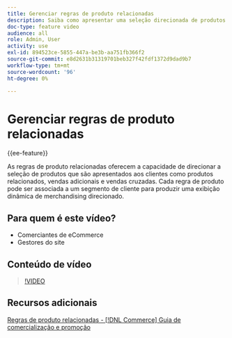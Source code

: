 ```yaml
---
title: Gerenciar regras de produto relacionadas
description: Saiba como apresentar uma seleção direcionada de produtos para armazenar clientes como produtos relacionados, vendas adicionais e vendas cruzadas.
doc-type: feature video
audience: all
role: Admin, User
activity: use
exl-id: 894523ce-5855-447a-be3b-aa751fb366f2
source-git-commit: e8d2631b31319701beb327f42fdf1372d9dad9b7
workflow-type: tm+mt
source-wordcount: '96'
ht-degree: 0%

---
```


# Gerenciar regras de produto relacionadas

{{ee-feature}}

As regras de produto relacionadas oferecem a capacidade de direcionar a seleção de produtos que são apresentados aos clientes como produtos relacionados, vendas adicionais e vendas cruzadas. Cada regra de produto pode ser associada a um segmento de cliente para produzir uma exibição dinâmica de merchandising direcionado.

## Para quem é este vídeo?

- Comerciantes de eCommerce
- Gestores do site

## Conteúdo de vídeo

>[!VIDEO](https://video.tv.adobe.com/v/343837?quality=12&learn=on)

## Recursos adicionais

[Regras de produto relacionadas - [!DNL Commerce] Guia de comercialização e promoção](https://experienceleague.adobe.com/docs/commerce-admin/marketing/promotions/product-relationships/product-related-rules.html)
